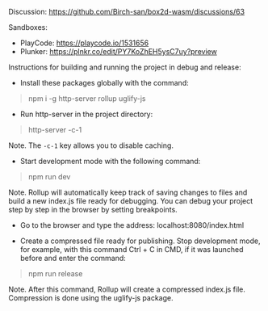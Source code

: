 Discussion: https://github.com/Birch-san/box2d-wasm/discussions/63

Sandboxes:

- PlayCode: https://playcode.io/1531656
- Plunker: https://plnkr.co/edit/PY7KoZhEH5ysC7uy?preview

Instructions for building and running the project in debug and release:

- Install these packages globally with the command:

> npm i -g http-server rollup uglify-js

- Run http-server in the project directory:

> http-server -c-1

Note. The `-c-1` key allows you to disable caching.

- Start development mode with the following command:

> npm run dev

Note. Rollup will automatically keep track of saving changes to files and build a new index.js file ready for debugging. You can debug your project step by step in the browser by setting breakpoints.

- Go to the browser and type the address: localhost:8080/index.html

- Create a compressed file ready for publishing. Stop development mode, for example, with this command Ctrl + C in CMD, if it was launched before and enter the command:

> npm run release

Note. After this command, Rollup will create a compressed index.js file. Compression is done using the uglify-js package.
